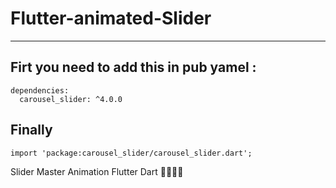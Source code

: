 # Flutter-animated-Slider

<hr>
<h2>Firt you need to add this in pub yamel :</h2>


<pre><code>dependencies:
  carousel_slider: ^4.0.0
</code></pre>

<h2>Finally</h2>
<pre><code>import 'package:carousel_slider/carousel_slider.dart';
</code></pre>



Slider Master Animation Flutter Dart 🐱‍👤🐱‍👤
